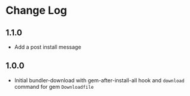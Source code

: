 # Change Log

## 1.1.0

- Add a post install message

## 1.0.0

- Initial bundler-download with gem-after-install-all hook and `download` command for gem `Downloadfile`
